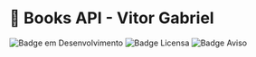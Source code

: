 <h1> 📕 Books API - Vitor Gabriel </h1>

![Badge em Desenvolvimento](http://img.shields.io/static/v1?label=STATUS&message=Completed&color=2E8B57&style=for-the-badge)
![Badge Licensa](https://img.shields.io/static/v1?label=REPO%20SIZE&message=10.32MB&color=EEDD82&style=for-the-badge)
![Badge Aviso](https://img.shields.io/static/v1?label=Count%20Commits&message=2&color=CD5C5C&style=for-the-badge)
